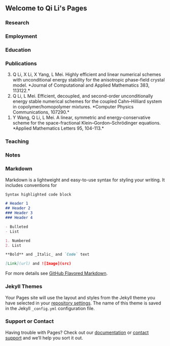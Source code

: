 ## Welcome to Qi Li's Pages

### Research

### Employment

### Education

### Publications

<ol reversed>
	<li> Q Li, X Li, X Yang, L Mei. Highly efficient and linear numerical schemes with unconditional energy stability for the anisotropic phase-field crystal model. *Journal of Computational and Applied Mathematics 383, 113122.* </li>
	<li> Q Li, L Mei. Efficient, decoupled, and second-order unconditionally energy stable numerical schemes for the coupled Cahn–Hilliard system in copolymer/homopolymer mixtures. *Computer Physics Communications, 107290.* </li>
	<li> Y Wang, Q Li, L Mei. A linear, symmetric and energy-conservative scheme for the space-fractional Klein–Gordon–Schrödinger equations. *Applied Mathematics Letters 95, 104-113.* </li>

</ol>



### Teaching

### Notes

### Markdown

Markdown is a lightweight and easy-to-use syntax for styling your writing. It includes conventions for

```markdown
Syntax highlighted code block

# Header 1
## Header 2
### Header 3
### Header 4

- Bulleted
- List

1. Numbered
2. List

**Bold** and _Italic_ and `Code` text

[Link](url) and ![Image](src)
```

For more details see [GitHub Flavored Markdown](https://guides.github.com/features/mastering-markdown/).

### Jekyll Themes

Your Pages site will use the layout and styles from the Jekyll theme you have selected in your [repository settings](https://github.com/liqihao2000/finite/settings). The name of this theme is saved in the Jekyll `_config.yml` configuration file.

### Support or Contact

Having trouble with Pages? Check out our [documentation](https://docs.github.com/categories/github-pages-basics/) or [contact support](https://github.com/contact) and we’ll help you sort it out.
